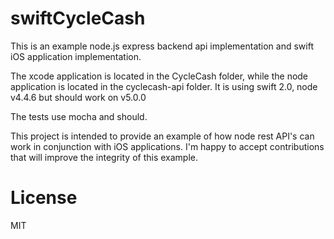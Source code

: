 # swiftCycleCash

This is an example node.js express backend api implementation and swift iOS application implementation. 

The xcode application is located in the CycleCash folder, while the node application is located in the cyclecash-api folder. It is using swift 2.0, node v4.4.6 but should work on v5.0.0

The tests use mocha and should. 

This project is intended to provide an example of how node rest API's can work in conjunction with iOS applications. I'm happy to accept contributions that will improve the integrity of this example.

# License 

MIT
